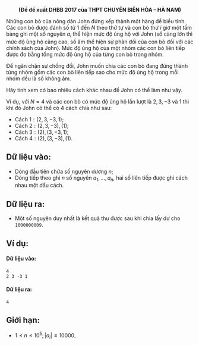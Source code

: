 **<center>(Đề đề xuất DHBB 2017 của THPT CHUYÊN BIÊN HÒA – HÀ NAM)</center>**

Những con bò của nông dân John đứng xếp thành một hàng để biểu tình. Các con bò được đánh số từ $1$ đến $N$ theo thứ tự và con bò thứ $i$ giơ một tấm bảng ghi một số nguyên $a_i$ thể hiện mức độ ủng hộ với John (số càng lớn thì mức độ ủng hộ càng cao, số âm thể hiện sự phản đối của con bò đối với các chính sách của John). Mức độ ủng hộ của một nhóm các con bò liên tiếp được đo bằng tổng mức độ ủng hộ của từng con bò trong nhóm.

Để ngăn chặn sự chống đối, John muốn chia các con bò đang đứng thành từng nhóm gồm các con bò liên tiếp sao cho mức độ ủng hộ trong mỗi nhóm đều là số không âm.

Hãy tính xem có bao nhiêu cách khác nhau để John có thể làm như vậy.

Ví dụ, với $N = 4$ và các con bò có mức độ ủng hộ lần lượt là $2, 3, -3$ và $1$ thì khi đó John có thể có $4$ cách chia như sau:
- Cách $1: (2, 3, -3, 1)$;
- Cách $2: (2, 3, -3), (1)$;
- Cách $3: (2), (3, -3, 1)$;
- Cách $4: (2), (3, -3), (1)$.

## Dữ liệu vào:
- Dòng đầu tiên chứa số nguyên dương $n$;
- Dòng tiếp theo ghi $n$ số nguyên $a_1, …, a_n$, hai số liên tiếp được ghi cách nhau một dấu cách.

## Dữ liệu ra:
- Một số nguyên duy nhất là kết quả thu được sau khi chia lấy dư cho `1000000009`.

## Ví dụ:
#### Dữ liệu vào:
```
4
2 3 -3 1
```

#### Dữ liệu ra:
```
4
```

## Giới hạn:
- $1 ≤ n ≤ 10^5; |a_i| ≤ 10000$.
